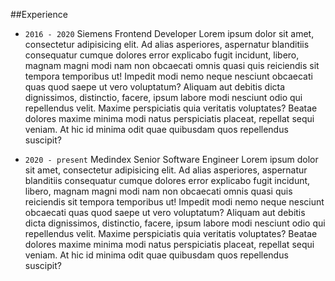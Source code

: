 ##Experience

-   `2016 - 2020` Siemens Frontend Developer Lorem ipsum dolor sit amet, consectetur adipisicing elit. Ad alias asperiores, aspernatur blanditiis consequatur cumque dolores error explicabo fugit incidunt, libero, magnam magni modi nam non obcaecati omnis quasi quis reiciendis sit tempora temporibus ut! Impedit modi nemo neque nesciunt obcaecati quas quod saepe ut vero voluptatum? Aliquam aut debitis dicta dignissimos, distinctio, facere, ipsum labore modi nesciunt odio qui repellendus velit. Maxime perspiciatis quia veritatis voluptates? Beatae dolores maxime minima modi natus perspiciatis placeat, repellat sequi veniam. At hic id minima odit quae quibusdam quos repellendus suscipit?

-   `2020 - present` Medindex Senior Software Engineer Lorem ipsum dolor sit amet, consectetur adipisicing elit. Ad alias asperiores, aspernatur blanditiis consequatur cumque dolores error explicabo fugit incidunt, libero, magnam magni modi nam non obcaecati omnis quasi quis reiciendis sit tempora temporibus ut! Impedit modi nemo neque nesciunt obcaecati quas quod saepe ut vero voluptatum? Aliquam aut debitis dicta dignissimos, distinctio, facere, ipsum labore modi nesciunt odio qui repellendus velit. Maxime perspiciatis quia veritatis voluptates? Beatae dolores maxime minima modi natus perspiciatis placeat, repellat sequi veniam. At hic id minima odit quae quibusdam quos repellendus suscipit?
